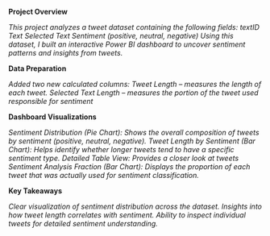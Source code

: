**Project Overview**

*This project analyzes a tweet dataset containing the following fields:
textID
Text
Selected Text
Sentiment (positive, neutral, negative)
Using this dataset, I built an interactive Power BI dashboard to uncover sentiment patterns and insights from tweets.*

**Data Preparation**

*Added two new calculated columns:
Tweet Length – measures the length of each tweet.
Selected Text Length – measures the portion of the tweet used  responsible for sentiment*

**Dashboard Visualizations**

*Sentiment Distribution (Pie Chart): Shows the overall composition of tweets by sentiment (positive, neutral, negative).
Tweet Length by Sentiment (Bar Chart): Helps identify whether longer tweets tend to have a specific sentiment type.
Detailed Table View: Provides a closer look at tweets
Sentiment Analysis Fraction (Bar Chart): Displays the proportion of each tweet that was actually used for sentiment classification.*

**Key Takeaways**

*Clear visualization of sentiment distribution across the dataset.
Insights into how tweet length correlates with sentiment.
Ability to inspect individual tweets for detailed sentiment understanding.*
